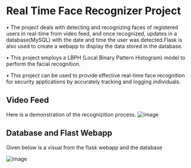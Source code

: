 # Real Time Face Recognizer Project

• The project deals with detecting and recognizing faces of registered users in real-time from video feed, and once
recognized, updates in a database(MySQL) with the date and time the user was detected.Flask is also used to create a webapp 
to display the data stored in the database.

• This project employs a LBPH (Local Binary Pattern Histogram) model to perform the facial recognition.

• This project can be used to provide effective real-time face recognition for security applications by accurately tracking
and logging individuals.

## Video Feed
Here is a demonstration of the recognizition process.
![image](https://github.com/user-attachments/assets/a75b5db9-213b-42f6-ac75-c104daf35b5b)

## Database and Flast Webapp
Given below is a visual from the flask webapp and the database

![image](https://github.com/user-attachments/assets/676b4f4d-0d3b-451e-8248-6c679931eede)
